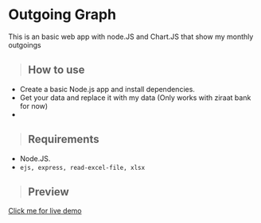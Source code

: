 # Outgoing Graph
This is an basic web app with node.JS and Chart.JS that show my monthly outgoings

> ## How to use

- Create a basic Node.js app and install dependencies.
- Get your data and replace it with my data (Only works with ziraat bank for now)
- 
> ## Requirements
-  Node.JS.
- `ejs, express, read-excel-file, xlsx`

> ## Preview
  [Click me for live demo](https://outcomegraph.saltukozelgul.repl.co/)
